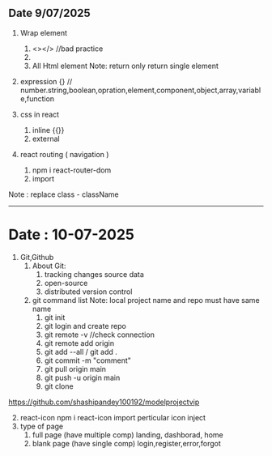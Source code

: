 Date 9/07/2025
--------------

1) Wrap element
    1) <></> //bad practice
    2) <Fragment>
    3) All Html element
Note: return only return single element

2)  expression 
    {} // number.string,boolean,opration,element,component,object,array,variable,function

3) css in react
    1) inline
        {{}}
    2) external

4) react routing ( navigation )
    1) npm i react-router-dom
    2) import

Note : replace class - className

----------------------------------------
<h1>
Date : 10-07-2025
</h1>

1) Git,Github
    1) About Git:
        1) tracking changes source data
        2) open-source
        3) distributed version control
    2) git command list
        Note: local project name and repo must have same name
        1) git init
        2) git login and create repo
        3) git remote -v               //check connection
        4) git remote add origin <path>
        5) git add --all / git add .
        6) git commit -m "comment"
        7) git pull origin main
        8) git push -u origin main
        9) git clone <path>

https://github.com/shashipandey100192/modelprojectvip

2) react-icon
    npm i react-icon
    import perticular icon
    inject
3) type of page
    1) full page (have multiple comp)
        landing, dashborad, home
    2) blank page (have single comp) 
        login,register,error,forgot
    
